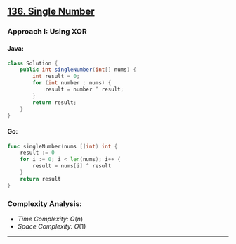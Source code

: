 ## [136. Single Number](https://leetcode.com/problems/single-number/)

### Approach I: Using XOR

#### Java:
```java
class Solution {
    public int singleNumber(int[] nums) {
        int result = 0;
        for (int number : nums) {
            result = number ^ result;
        }
        return result;
    }
}
```

#### Go:
```go
func singleNumber(nums []int) int {
    result := 0
    for i := 0; i < len(nums); i++ {
        result = nums[i] ^ result
    }
    return result
}
```

### Complexity Analysis:

- *Time Complexity:* $O(n)$
- *Space Complexity:* $O(1)$


---


